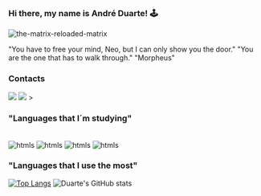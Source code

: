 
### Hi there, my name is André Duarte! 🕹️


![the-matrix-reloaded-matrix](https://github.com/CODDuarte/CODDuarte/assets/162828482/a6862539-f92f-4055-928c-e20a89baa30b)


"You have to free your mind, Neo, but I can only show you the door."
"You are the one that has to walk through."
"Morpheus"




### Contacts
<div
 <a href = "mailto:andreduarte98@gmail.com"><img src="https://img.shields.io/badge/-Gmail-%23333?style=for-the-badge&logo=gmail&logoColor=white" target="_blank"></a>
 <a href="https://www.linkedin.com/in/andr%C3%A9-alves-duarte-2707383b/" target="_blank"><img src="https://img.shields.io/badge/-LinkedIn-%230077B5?style=for-the-badge&logo=linkedin&logoColor=white" target="_blank"></a> 
  ></div>

### "Languages that I´m studying"
<div stle="display: inline_block"><br/>
  <img align= "center" alt="htmls" src="https://img.shields.io/badge/JavaScript-F7DF1E?style=for-the-badge&logo=javascript&logoColor=black" />
  <img align= "center" alt="htmls" src="https://img.shields.io/badge/Java-ED8B00?style=for-the-badge&logo=openjdk&logoColor=white" />
  <img align= "center" alt="htmls" src="https://img.shields.io/badge/Python-14354C?style=for-the-badge&logo=python&logoColor=white" />
  <img align= "center" alt="htmls" src="https://img.shields.io/badge/Amazon_AWS-FF9900?style=for-the-badge&logo=amazonaws&logoColor=white" />

  </div>
 

### "Languages that I use the most"

[![Top Langs](https://github-readme-stats.vercel.app/api/top-langs/?username=CODDuarte)](https://github.com/CODDuarte/github-readme-stats) ![Duarte's GitHub stats](https://github-readme-stats.vercel.app/api?username=CODDuarte&show_icons=true&theme=dark)








